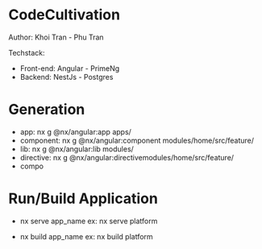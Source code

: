 # CodeCultivation

Author: Khoi Tran - Phu Tran

Techstack:

- Front-end: Angular - PrimeNg
- Backend: NestJs - Postgres

# Generation

- app: nx g @nx/angular:app apps/
- component: nx g @nx/angular:component modules/home/src/feature/
- lib: nx g @nx/angular:lib modules/
- directive: nx g @nx/angular:directivemodules/home/src/feature/
- compo

# Run/Build Application

- nx serve app_name
  ex: nx serve platform

- nx build app_name
  ex: nx build platform
